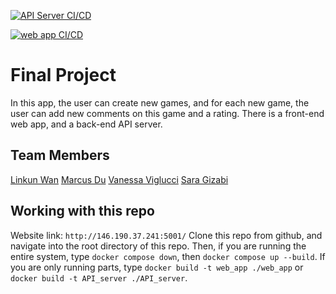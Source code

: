 [![API Server CI/CD](https://github.com/software-students-spring2024/5-final-project-spring-2024-team-mksv-1/actions/workflows/api_server_ci_cd.yml/badge.svg)](https://github.com/software-students-spring2024/5-final-project-spring-2024-team-mksv-1/actions/workflows/api_server_ci_cd.yml)

[![web app CI/CD](https://github.com/software-students-spring2024/5-final-project-spring-2024-team-mksv-1/actions/workflows/web_app_ci_cd.yml/badge.svg)](https://github.com/software-students-spring2024/5-final-project-spring-2024-team-mksv-1/actions/workflows/web_app_ci_cd.yml)

# Final Project

 In this app, the user can create new games, and for each new game, the user can add new comments on this game and a rating. There is a front-end web app, and a back-end API server.

## Team Members

[Linkun Wan](https://github.com/KKun117)
[Marcus Du](https://github.com/Quadram13)
[Vanessa Viglucci](https://github.com/VanessaViglucci)
[Sara Gizabi](https://github.com/saragizabi)

## Working with this repo

Website link: `http://146.190.37.241:5001/`
Clone this repo from github, and navigate into the root directory of this repo. Then, if you are running the entire system, type `docker compose down`, then `docker compose up --build`. If you are only running parts, type `docker build -t web_app ./web_app` or `docker build -t API_server ./API_server`.
